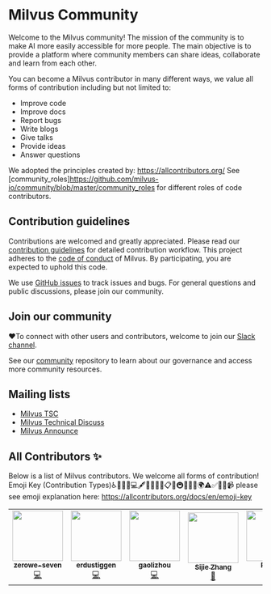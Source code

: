 # Milvus Community

Welcome to the Milvus community! The mission of the community is to make AI more easily accessible for more people. The main objective is to provide a platform where community members can share ideas, collaborate and learn from each other.

You can become a Milvus contributor in many different ways, we value all forms of contribution including but not limited to:

- Improve code 
- Improve docs
- Report bugs
- Write blogs
- Give talks
- Provide ideas
- Answer questions

We adopted the principles created by: https://allcontributors.org/
See [community_roles]https://github.com/milvus-io/community/blob/master/community_roles for different roles of code contributors.

## Contribution guidelines

Contributions are welcomed and greatly appreciated. Please read our [contribution guidelines](CONTRIBUTING.md) for detailed contribution workflow. This project adheres to the [code of conduct](CODE_OF_CONDUCT.md) of Milvus. By participating, you are expected to uphold this code.

We use [GitHub issues](https://github.com/milvus-io/milvus/issues) to track issues and bugs. For general questions and public discussions, please join our community.

## Join our community

:heart:To connect with other users and contributors, welcome to join our [Slack channel](https://join.slack.com/t/milvusio/shared_invite/enQtNzY1OTQ0NDI3NjMzLWNmYmM1NmNjOTQ5MGI5NDhhYmRhMGU5M2NhNzhhMDMzY2MzNDdlYjM5ODQ5MmE3ODFlYzU3YjJkNmVlNDQ2ZTk).

See our [community](https://github.com/milvus-io/community) repository to learn about our governance and access more community resources.

## Mailing lists

-   [Milvus TSC](https://lists.lfai.foundation/g/milvus-tsc)
-   [Milvus Technical Discuss](https://lists.lfai.foundation/g/milvus-technical-discuss)
-   [Milvus Announce](https://lists.lfai.foundation/g/milvus-announce)

## All Contributors ✨

Below is a list of Milvus contributors. We welcome all forms of contribution!
Emoji Key (Contribution Types)♿️🐛📝💼💻🖋🔣📖🎨💡📋🤔🚇🚧🔌💬🌍⚠️✅📢📓📹 
please see emoji explanation here: https://allcontributors.org/docs/en/emoji-key
<!-- ALL-CONTRIBUTORS-LIST:START - Do not remove or modify this section -->
<!-- prettier-ignore-start -->
<!-- markdownlint-disable -->
<table>
  <tr>
    <td align="center"><a href="https://github.com/zerowe-seven"><img src="https://avatars0.githubusercontent.com/u/57790060?v=4" width="100px;" alt=""/><br /><sub><b>zerowe-seven</b></sub></a><br /><a href="https://github.com/milvus-io/milvus/commits?author=zerowe-seven" title="Code">💻</a></td>
    <td align="center"><a href="https://github.com/erdustiggen"><img src="https://avatars1.githubusercontent.com/u/25433850?v=4" width="100px;" alt=""/><br /><sub><b>erdustiggen</b></sub></a><br /><a href="https://github.com/milvus-io/milvus/commits?author=erdustiggen" title="Code">💻</a></td>
    <td align="center"><a href="https://github.com/gaolizhou"><img src="https://avatars2.githubusercontent.com/u/2884044?v=4" width="100px;" alt=""/><br /><sub><b>gaolizhou</b></sub></a><br /><a href="https://github.com/milvus-io/milvus/commits?author=gaolizhou" title="Code">💻</a></td>
    <td align="center"><a href="https://github.com/akihoni"><img src="https://avatars0.githubusercontent.com/u/36330442?v=4" width="100px;" alt=""/><br /><sub><b>Sijie Zhang</b></sub></a><br /><a href="https://github.com/milvus-io/milvus/commits?author=akihoni" title="Documentation">📖</a></td>
    <td align="center"><a href="https://github.com/PizzaL"><img src="https://avatars0.githubusercontent.com/u/5666666?v=4" width="100px;" alt=""/><br /><sub><b>PizzaL</b></sub></a><br /><a href="https://github.com/milvus-io/milvus/commits?author=PizzaL" title="Code">💻</a></td>
    <td align="center"><a href="https://github.com/levylll"><img src="https://avatars2.githubusercontent.com/u/5645285?v=4" width="100px;" alt=""/><br /><sub><b>levylll</b></sub></a><br /><a href="https://github.com/milvus-io/milvus/commits?author=levylll" title="Code">💻</a></td>
    <td align="center"><a href="https://github.com/aaronjin2010"><img src="https://avatars1.githubusercontent.com/u/48044391?v=4" width="100px;" alt=""/><br /><sub><b>aaronjin2010</b></sub></a><br /><a href="https://github.com/milvus-io/milvus/commits?author=aaronjin2010" title="Code">💻</a></td>
    <td align="center"><a href="https://github.com/kateshaowanjou"><img src="https://avatars0.githubusercontent.com/u/58837504?s=400&u=1a18759bc2e768d157317718c4f24a9c7425c2dd&v=4" width="100px;" alt=""/><br /><sub><b>kateshao</b></sub></a><br /><a href="https://github.com/kateshaowanjou" title="Talk"> 📢</a></td>
  <td align="center"><a href="https://github.com/rifewang"><img src="https://avatars0.githubusercontent.com/u/20348639?s=400&u=ec56a2f8b8317f0be0ffca9a1db8700df97120c8&v=4" width="100px;" alt=""/><br /><sub><b>rifewang</b></sub></a><br /><a href="https://github.com/RifeWang/milvus/pull/2" title="Blog">📝</a></td>
  </tr>
</table>

<!-- markdownlint-enable -->
<!-- prettier-ignore-end -->
<!-- ALL-CONTRIBUTORS-LIST:END -->
